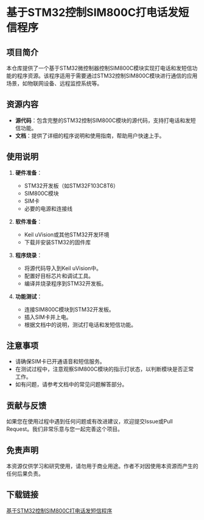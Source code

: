 # 基于STM32控制SIM800C打电话发短信程序

## 项目简介

本仓库提供了一个基于STM32微控制器控制SIM800C模块实现打电话和发短信功能的程序资源。该程序适用于需要通过STM32控制SIM800C模块进行通信的应用场景，如物联网设备、远程监控系统等。

## 资源内容

- **源代码**：包含完整的STM32控制SIM800C模块的源代码，支持打电话和发短信功能。
- **文档**：提供了详细的程序说明和使用指南，帮助用户快速上手。

## 使用说明

1. **硬件准备**：
   - STM32开发板（如STM32F103C8T6）
   - SIM800C模块
   - SIM卡
   - 必要的电源和连接线

2. **软件准备**：
   - Keil uVision或其他STM32开发环境
   - 下载并安装STM32的固件库

3. **程序烧录**：
   - 将源代码导入到Keil uVision中。
   - 配置好目标芯片和调试工具。
   - 编译并烧录程序到STM32开发板。

4. **功能测试**：
   - 连接SIM800C模块到STM32开发板。
   - 插入SIM卡并上电。
   - 根据文档中的说明，测试打电话和发短信功能。

## 注意事项

- 请确保SIM卡已开通语音和短信服务。
- 在测试过程中，注意观察SIM800C模块的指示灯状态，以判断模块是否正常工作。
- 如有问题，请参考文档中的常见问题解答部分。

## 贡献与反馈

如果您在使用过程中遇到任何问题或有改进建议，欢迎提交Issue或Pull Request。我们非常乐意与您一起完善这个项目。

## 免责声明

本资源仅供学习和研究使用，请勿用于商业用途。作者不对因使用本资源而产生的任何后果负责。

## 下载链接

[基于STM32控制SIM800C打电话发短信程序](https://pan.quark.cn/s/50ace9e9e2dd)
